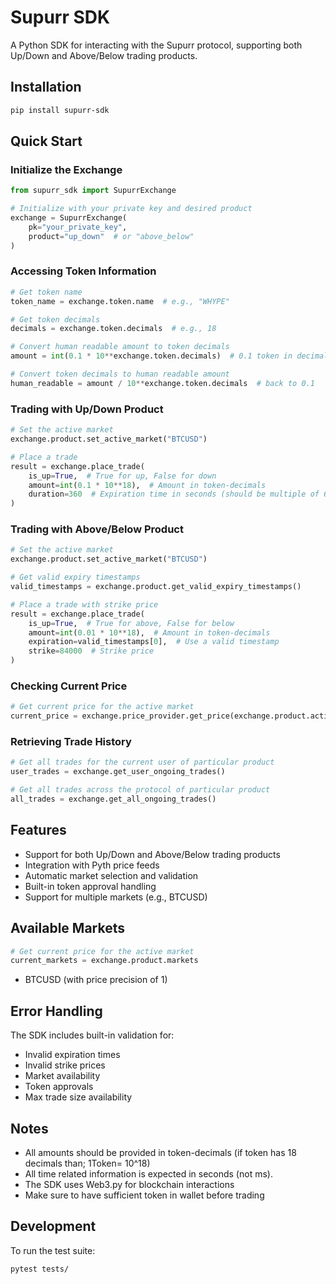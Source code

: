 # Supurr SDK

A Python SDK for interacting with the Supurr protocol, supporting both Up/Down and Above/Below trading products.

## Installation

```bash
pip install supurr-sdk
```

## Quick Start

### Initialize the Exchange

```python
from supurr_sdk import SupurrExchange

# Initialize with your private key and desired product
exchange = SupurrExchange(
    pk="your_private_key",
    product="up_down"  # or "above_below"
)
```

### Accessing Token Information

```python
# Get token name
token_name = exchange.token.name  # e.g., "WHYPE"

# Get token decimals
decimals = exchange.token.decimals  # e.g., 18

# Convert human readable amount to token decimals
amount = int(0.1 * 10**exchange.token.decimals)  # 0.1 token in decimals

# Convert token decimals to human readable amount
human_readable = amount / 10**exchange.token.decimals  # back to 0.1
```

### Trading with Up/Down Product

```python
# Set the active market
exchange.product.set_active_market("BTCUSD")

# Place a trade
result = exchange.place_trade(
    is_up=True,  # True for up, False for down
    amount=int(0.1 * 10**18),  # Amount in token-decimals
    duration=360  # Expiration time in seconds (should be multiple of 60)
)
```

### Trading with Above/Below Product

```python
# Set the active market
exchange.product.set_active_market("BTCUSD")

# Get valid expiry timestamps
valid_timestamps = exchange.product.get_valid_expiry_timestamps()

# Place a trade with strike price
result = exchange.place_trade(
    is_up=True,  # True for above, False for below
    amount=int(0.01 * 10**18),  # Amount in token-decimals
    expiration=valid_timestamps[0],  # Use a valid timestamp
    strike=84000  # Strike price
)
```

### Checking Current Price

```python
# Get current price for the active market
current_price = exchange.price_provider.get_price(exchange.product.active_market)
```

### Retrieving Trade History

```python
# Get all trades for the current user of particular product
user_trades = exchange.get_user_ongoing_trades()

# Get all trades across the protocol of particular product
all_trades = exchange.get_all_ongoing_trades()
```

## Features

- Support for both Up/Down and Above/Below trading products
- Integration with Pyth price feeds
- Automatic market selection and validation
- Built-in token approval handling
- Support for multiple markets (e.g., BTCUSD)

## Available Markets

```python
# Get current price for the active market
current_markets = exchange.product.markets
```

- BTCUSD (with price precision of 1)

## Error Handling

The SDK includes built-in validation for:

- Invalid expiration times
- Invalid strike prices
- Market availability
- Token approvals
- Max trade size availability

## Notes

- All amounts should be provided in token-decimals (if token has 18 decimals than; 1Token= 10^18)
- All time related information is expected in seconds (not ms).
- The SDK uses Web3.py for blockchain interactions
- Make sure to have sufficient token in wallet before trading

## Development

To run the test suite:

```bash
pytest tests/
```
